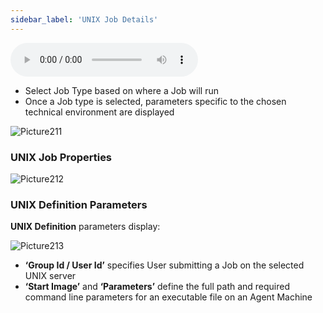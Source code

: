 ```yaml
---
sidebar_label: 'UNIX Job Details'
---
```


<audio controls="controls">
  <source type="audio/mp3" src="audiobasic/UNIXJobDetails.mp3"></source>
  <p>Your browser does not support the audio element.</p>
</audio>


* Select Job Type based on where a Job will run
* Once a Job type is selected, parameters specific to the chosen technical environment are displayed

![Picture211](/imgbasic/211.png)

### UNIX Job Properties

![Picture212](/imgbasic/212.png)

### UNIX Definition Parameters

**UNIX Definition** parameters display:

![Picture213](/imgbasic/213.png)

* **‘Group Id / User Id’** specifies User submitting a Job on the selected UNIX server
* **‘Start Image’** and **‘Parameters’** define the full path and required command line parameters for an executable file on an Agent Machine